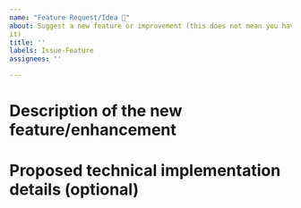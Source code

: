 ```yaml
---
name: "Feature Request/Idea 🚀"
about: Suggest a new feature or improvement (this does not mean you have to implement
it)
title: ''
labels: Issue-Feature
assignees: ''

---
```


<!--
🚨🚨🚨🚨🚨🚨🚨🚨🚨🚨

I ACKNOWLEDGE THE FOLLOWING BEFORE PROCEEDING:
1. If I delete this entire template and go my own path, the core team may close my issue without further explanation or engagement.
2. If I list multiple bugs/concerns in this one issue, the core team may close my issue without further explanation or engagement.
3. If I write an issue that has many duplicates, the core team may close my issue without further explanation or engagement (and without necessarily spending time to find the exact duplicate ID number).
4. If I leave the title incomplete when filing the issue, the core team may close my issue without further explanation or engagement.
5. If I file something completely blank in the body, the core team may close my issue without further explanation or engagement.

All good? Then proceed!
-->

# Description of the new feature/enhancement

<!--
A clear and concise description of what the problem is that the new feature would solve.
Describe why and how a user would use this new functionality (if applicable).
-->

# Proposed technical implementation details (optional)

<!--
A clear and concise description of what you want to happen.
-->
